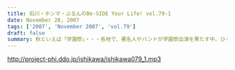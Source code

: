 ```yaml
---
title: 石川・ホンマ・ぶるんのBe-SIDE Your Life! vol.79-1
date: November 28, 2007
tags: ['2007', 'November 2007', 'vol.79']
draft: false
summary: 秋といえば「学園祭」・・・各地で、著名人やバンドが学園祭出演を果たす中、ひっそりと大分県を目指すパーソナリティがひとり・・・聴いていただけるとおわかりになるとは思いますがかなり、マンキツされた模様であります〜〜。NAMAE
---
```


http://project-phi.ddo.jp/ishikawa/ishikawa079_1.mp3